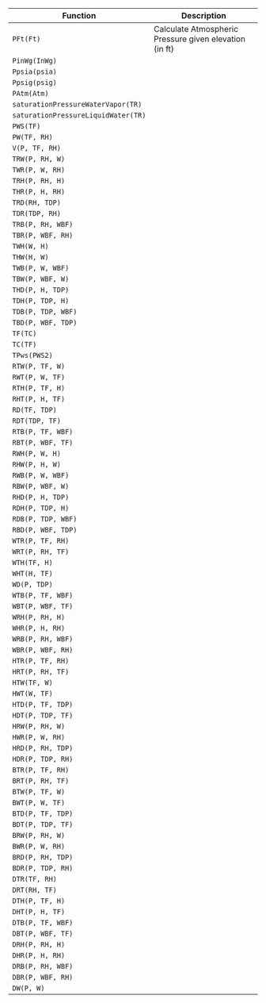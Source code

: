 | Function | Description |
| --- | --- |
| `PFt(Ft)` | Calculate Atmospheric Pressure given elevation (in ft) |
| `PinWg(InWg)` |  |
| `Ppsia(psia)` |  |
| `Ppsig(psig)` |  |
| `PAtm(Atm)` |  |
| `saturationPressureWaterVapor(TR)` |  |
| `saturationPressureLiquidWater(TR)` |  |
| `PWS(TF)` |  |
| `PW(TF, RH)` |  |
| `V(P, TF, RH)` |  |
| `TRW(P, RH, W)` |  |
| `TWR(P, W, RH)` |  |
| `TRH(P, RH, H)` |  |
| `THR(P, H, RH)` |  |
| `TRD(RH, TDP)` |  |
| `TDR(TDP, RH)` |  |
| `TRB(P, RH, WBF)` |  |
| `TBR(P, WBF, RH)` |  |
| `TWH(W, H)` |  |
| `THW(H, W)` |  |
| `TWB(P, W, WBF)` |  |
| `TBW(P, WBF, W)` |  |
| `THD(P, H, TDP)` |  |
| `TDH(P, TDP, H)` |  |
| `TDB(P, TDP, WBF)` |  |
| `TBD(P, WBF, TDP)` |  |
| `TF(TC)` |  |
| `TC(TF)` |  |
| `TPws(PWS2)` |  |
| `RTW(P, TF, W)` |  |
| `RWT(P, W, TF)` |  |
| `RTH(P, TF, H)` |  |
| `RHT(P, H, TF)` |  |
| `RD(TF, TDP)` |  |
| `RDT(TDP, TF)` |  |
| `RTB(P, TF, WBF)` |  |
| `RBT(P, WBF, TF)` |  |
| `RWH(P, W, H)` |  |
| `RHW(P, H, W)` |  |
| `RWB(P, W, WBF)` |  |
| `RBW(P, WBF, W)` |  |
| `RHD(P, H, TDP)` |  |
| `RDH(P, TDP, H)` |  |
| `RDB(P, TDP, WBF)` |  |
| `RBD(P, WBF, TDP)` |  |
| `WTR(P, TF, RH)` |  |
| `WRT(P, RH, TF)` |  |
| `WTH(TF, H)` |  |
| `WHT(H, TF)` |  |
| `WD(P, TDP)` |  |
| `WTB(P, TF, WBF)` |  |
| `WBT(P, WBF, TF)` |  |
| `WRH(P, RH, H)` |  |
| `WHR(P, H, RH)` |  |
| `WRB(P, RH, WBF)` |  |
| `WBR(P, WBF, RH)` |  |
| `HTR(P, TF, RH)` |  |
| `HRT(P, RH, TF)` |  |
| `HTW(TF, W)` |  |
| `HWT(W, TF)` |  |
| `HTD(P, TF, TDP)` |  |
| `HDT(P, TDP, TF)` |  |
| `HRW(P, RH, W)` |  |
| `HWR(P, W, RH)` |  |
| `HRD(P, RH, TDP)` |  |
| `HDR(P, TDP, RH)` |  |
| `BTR(P, TF, RH)` |  |
| `BRT(P, RH, TF)` |  |
| `BTW(P, TF, W)` |  |
| `BWT(P, W, TF)` |  |
| `BTD(P, TF, TDP)` |  |
| `BDT(P, TDP, TF)` |  |
| `BRW(P, RH, W)` |  |
| `BWR(P, W, RH)` |  |
| `BRD(P, RH, TDP)` |  |
| `BDR(P, TDP, RH)` |  |
| `DTR(TF, RH)` |  |
| `DRT(RH, TF)` |  |
| `DTH(P, TF, H)` |  |
| `DHT(P, H, TF)` |  |
| `DTB(P, TF, WBF)` |  |
| `DBT(P, WBF, TF)` |  |
| `DRH(P, RH, H)` |  |
| `DHR(P, H, RH)` |  |
| `DRB(P, RH, WBF)` |  |
| `DBR(P, WBF, RH)` |  |
| `DW(P, W)` |  |
